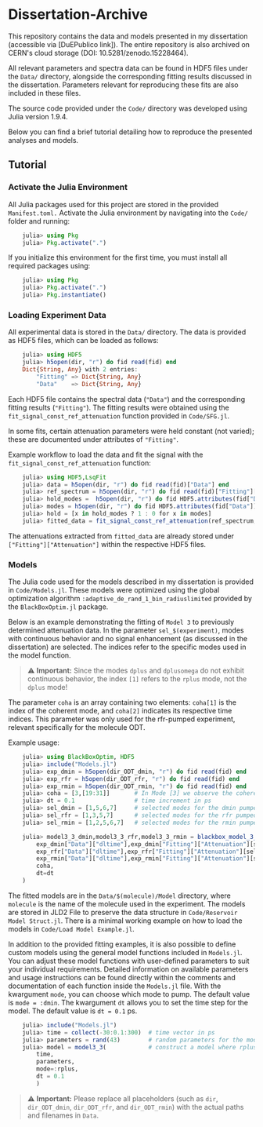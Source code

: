 # Dissertation-Archive

This repository contains the data and models presented in my dissertation (accessible via [DuEPublico link]).
The entire repository is also archived on CERN's cloud storage (DOI: 10.5281/zenodo.15228464).

All relevant parameters and spectra data can be found in HDF5 files under the `Data/` directory, alongside the corresponding fitting results discussed in the dissertation. Parameters relevant for reproducing these fits are also included in these files.

The source code provided under the `Code/` directory was developed using Julia version 1.9.4.

Below you can find a brief tutorial detailing how to reproduce the presented analyses and models.

## Tutorial

### Activate the Julia Environment

All Julia packages used for this project are stored in the provided `Manifest.toml.`
Activate the Julia environment by navigating into the `Code/` folder and running:

```julia
    julia> using Pkg
    julia> Pkg.activate(".")
```

If you initialize this environment for the first time, you must install all required packages using:

```julia
    julia> using Pkg
    julia> Pkg.activate(".")
    julia> Pkg.instantiate()
```

### Loading Experiment Data

All experimental data is stored in the `Data/` directory. The data is provided as HDF5 files, which can be loaded as follows:

```julia
    julia> using HDF5
    julia> h5open(dir, "r") do fid read(fid) end
    Dict{String, Any} with 2 entries:
        "Fitting" => Dict{String, Any}
        "Data"    => Dict{String, Any}
```

Each HDF5 file contains the spectral data (`"Data"`) and the corresponding fitting results (`"Fitting"`). The fitting results were obtained using the `fit_signal_const_ref_attenuation` function provided in `Code/SFG.jl`.

In some fits, certain attenuation parameters were held constant (not varied); these are documented under attributes of `"Fitting"`.

Example workflow to load the data and fit the signal with the `fit_signal_const_ref_attenuation` function:

```julia
    julia> using HDF5,LsqFit
    julia> data = h5open(dir, "r") do fid read(fid)["Data"] end 
    julia> ref_spectrum = h5open(dir, "r") do fid read(fid)["Fitting"]["Parameter: Ref. Spectrum"] end 
    julia> hold_modes =  h5open(dir, "r") do fid HDF5.attributes(fid["Data"])["Hold Modes"] |> read end
    julia> modes = h5open(dir, "r") do fid HDF5.attributes(fid["Data"])["Fitted Modes"] |> read end
    julia> hold = [x in hold_modes ? 1 : 0 for x in modes]
    julia> fitted_data = fit_signal_const_ref_attenuation(ref_spectrum,data,hold=hold)
```

The attenuations extracted from `fitted_data` are already stored under `["Fitting"]["Attenuation"]` within the respective HDF5 files.

### Models

The Julia code used for the models described in my dissertation is provided in `Code/Models.jl`. These models were optimized using the global optimization algorithm `:adaptive_de_rand_1_bin_radiuslimited` provided by the `BlackBoxOptim.jl` package.

Below is an example demonstrating the fitting of `Model 3` to previously determined attenuation data. In the parameter `sel_$(experiment)`, modes with continuous behavior and no signal enhancement (as discussed in the dissertation) are selected. The indices refer to the specific modes used in the model function.
> ⚠️  **Important:** Since the modes `dplus` and `dplusomega` do not exhibit continuous behavior, the index `[1]` refers to the `rplus` mode, not the `dplus` mode!

The parameter `coha` is an array containing two elements: `coha[1]` is the index of the coherent mode, and `coha[2]` indicates its respective time indices. This parameter was only used for the rfr-pumped experiment, relevant specifically for the molecule ODT.

Example usage:

```julia
    julia> using BlackBoxOptim, HDF5
    julia> include("Models.jl")
    julia> exp_dmin = h5open(dir_ODT_dmin, "r") do fid read(fid) end
    julia> exp_rfr = h5open(dir_ODT_rfr, "r") do fid read(fid) end
    julia> exp_rmin = h5open(dir_ODT_rmin, "r") do fid read(fid) end
    julia> coha = [3,[19:31]]       # In Mode [3] we observe the coherent artifact at the times in exp_dmin["Data"]["dltime"][19:31]
    julia> dt = 0.1                 # time increment in ps
    julia> sel_dmin = [1,5,6,7]     # selected modes for the dmin pumped experiment
    julia> sel_rfr = [1,3,5,7]      # selected modes for the rfr pumped experiment
    julia> sel_rmin = [1,2,5,6,7]   # selected modes for the rmin pumped experiment

    julia> model3_3_dmin,model3_3_rfr,model3_3_rmin = blackbox_model_3_3(
        exp_dmin["Data"]["dltime"],exp_dmin["Fitting"]["Attenuation"][sel_dmin,:],sel_dmin,
        exp_rfr["Data"]["dltime"],exp_rfr["Fitting"]["Attenuation"][sel_rfr,:],sel_rfr,
        exp_rmin["Data"]["dltime"],exp_rmin["Fitting"]["Attenuation"][sel_rmin,:],sel_rmin,
        coha,
        dt=dt
    )
```

The fitted models are in the `Data/$(molecule)/Model` directory, where `molecule` is the name of the molecule used in the experiment. The models are stored in JLD2 File to preserve the data structure in `Code/Reservoir Model Struct.jl`. There is a minimal working example on how to load the models in `Code/Load Model Example.jl`.

In addition to the provided fitting examples, it is also possible to define custom models using the general model functions included in `Models.jl`. You can adjust these model functions with user-defined parameters to suit your individual requirements. Detailed information on available parameters and usage instructions can be found directly within the comments and documentation of each function inside the `Models.jl` file. With the kwargument `mode`, you can choose which mode to pump. The default value is `mode = :dmin`. The kwargument `dt` allows you to set the time step for the model. The default value is `dt = 0.1` ps.

```julia
    julia> include("Models.jl")
    julia> time = collect(-30:0.1:300)  # time vector in ps
    julia> parameters = rand(43)        # random parameters for the model
    julia> model = model3_3(            # construct a model where rplus mode is pumped
        time, 
        parameters, 
        mode=:rplus, 
        dt = 0.1
        ) 
```

> ⚠️  **Important:** Please replace all placeholders (such as `dir`, `dir_ODT_dmin`, `dir_ODT_rfr`, and `dir_ODT_rmin`) with the actual paths and filenames in `Data`.

